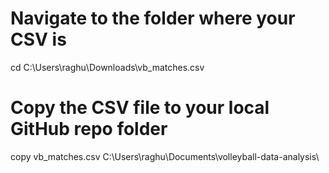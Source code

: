 # Navigate to the folder where your CSV is
cd C:\Users\raghu\Downloads\vb_matches.csv

# Copy the CSV file to your local GitHub repo folder
copy vb_matches.csv C:\Users\raghu\Documents\volleyball-data-analysis\
